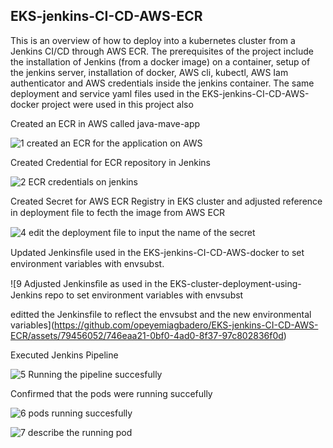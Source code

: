## EKS-jenkins-CI-CD-AWS-ECR
This is an overview of how to deploy into a kubernetes cluster from a Jenkins CI/CD through AWS ECR. The prerequisites of the project include the installation of Jenkins (from a docker image) on a container, setup of the jenkins server, installation of docker, AWS cli, kubectl, AWS Iam authenticator and AWS credentials inside the jenkins container. The same deployment and service yaml files used in the  EKS-jenkins-CI-CD-AWS-docker project were used in this project also

Created an ECR in AWS called java-mave-app

![1  created an ECR for the application on AWS](https://github.com/opeyemiagbadero/EKS-jenkins-CI-CD-AWS-ECR/assets/79456052/428af01a-b20f-471a-b5eb-7e9517eb0bd7)

Created Credential for ECR repository in Jenkins

![2  ECR credentials on jenkins](https://github.com/opeyemiagbadero/EKS-jenkins-CI-CD-AWS-ECR/assets/79456052/3fba0872-3cd0-4e8f-ae7d-a73a982877bb)

Created Secret for AWS ECR Registry in EKS cluster and adjusted reference in deployment ﬁle to fecth the image from AWS ECR 


![4  edit the deployment file to input the name of the secret](https://github.com/opeyemiagbadero/EKS-jenkins-CI-CD-AWS-ECR/assets/79456052/b5b124ea-98e0-4e34-9dbe-81e56cb2ee99)

Updated Jenkinsﬁle used in the EKS-jenkins-CI-CD-AWS-docker to set environment variables with envsubst.

![9  Adjusted Jenkinsﬁle as used in the EKS-cluster-deployment-using-Jenkins repo to set environment variables with envsubst

editted the Jenkinsfile to reflect the envsubst and the new environmental variables](https://github.com/opeyemiagbadero/EKS-jenkins-CI-CD-AWS-ECR/assets/79456052/746eaa21-0bf0-4ad0-8f37-97c802836f0d)

Executed Jenkins Pipeline

![5  Running the pipeline succesfully](https://github.com/opeyemiagbadero/EKS-jenkins-CI-CD-AWS-ECR/assets/79456052/ca1bc59c-ba43-4da8-b64f-0fc582bb88b3)

Confirmed that the pods were running succefully

![6  pods running succesfully](https://github.com/opeyemiagbadero/EKS-jenkins-CI-CD-AWS-ECR/assets/79456052/a9d7096d-0ee2-42df-99da-6bc2c326e871)

![7  describe the running pod](https://github.com/opeyemiagbadero/EKS-jenkins-CI-CD-AWS-ECR/assets/79456052/329ef44f-30f8-48aa-988f-baeb5e473f8d)


